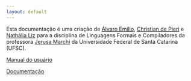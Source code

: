 ```yaml
---
layout: default
---
```


Esta documentação é uma criação de [Álvaro Emílio](https://github.com/alvarofln), [Christian de Pieri](https://github.com/christianpieri) e [Nathália Liz](https://github.com/nathalialb) para a disciplina de Linguagens Formais e Compiladores da professora [Jerusa Marchi](http://buscatextual.cnpq.br/buscatextual/visualizacv.do?metodo=apresentar&id=K4706313H0) da Universidade Federal de Santa Catarina (UFSC).


[Manual do usuário](./manual-do-usuario)

[Documentação](./documentacao)
